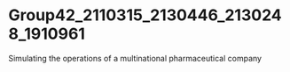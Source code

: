 # Group42_2110315_2130446_2130248_1910961
 Simulating the operations of a multinational pharmaceutical company
